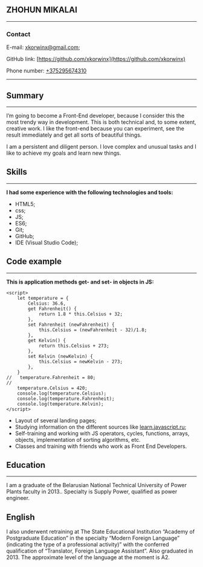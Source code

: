 ZHOHUN MIKALAI
---

---
### Contact

E-mail: xkorwinx@gmail.com;

GitHub link: 
[https://github.com/xkorwinx](https://github.com/xkorwinx)

Phone number: [+375295674310](tel:+375295674310)

---
## Summary

---

I’m going to become a Front-End developer, because I consider this the most trendy way in development. This is both technical and, to some extent, creative work. I like the front-end because you can experiment, see the result immediately and get all sorts of beautiful things.

I am a persistent and diligent person. I love complex and unusual tasks and I like to achieve my goals and learn new things.


## Skills

---

**I had some experience with the following technologies and tools:**

* HTML5;
* css;
* JS;
* ES6;
* Git;
* GitHub;
* IDE (Visual Studio Code);

## Code example

---

**This is application methods get- and set- in objects in JS:**

```
<script>
    let temperature = {
        Celsius: 36.6,
        get Fahrenheit() {
            return 1.8 * this.Celsius + 32;
        },
        set Fahrenheit (newFahrenheit) {
            this.Celsius = (newFahrenheit - 32)/1.8;
        },
        get Kelvin() {
            return this.Celsius + 273;
        },
        set Kelvin (newKelvin) {
            this.Celsius = newKelvin - 273;
        },
    }
//   temperature.Fahrenheit = 80;
//
    temperature.Celsius = 420;
    console.log(temperature.Celsius);
    console.log(temperature.Fahrenheit);
    console.log(temperature.Kelvin);
</script>
```

* Layout of several landing pages;
* Studying information on the different sources like [learn.javascript.ru](https://learn.javascript.ru/);
* Self-training and working with JS operators, cycles, functions, arrays, objects, implementation of sorting algorithms, etc.
* Classes and training with friends who work as Front End Developers.

## Education

---

I am a graduate of the Belarusian National Technical University of Power Plants faculty in 2013.. Specialty is Supply Power, qualified as power engineer.

## English

I also underwent retraining at The State Educational Institution “Academy of Postgraduate Education” in the specialty “Modern Foreign Language” (indicating the type of a professional activity)” with the conferred qualification of “Translator, Foreign Language Assistant”. Also graduated in 2013. The approximate level of the language at the moment is A2.